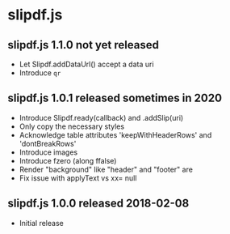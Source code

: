 
# slipdf.js


## slipdf.js 1.1.0  not yet released

* Let Slipdf.addDataUrl() accept a data uri
* Introduce `qr`


## slipdf.js 1.0.1  released sometimes in 2020

* Introduce Slipdf.ready(callback) and .addSlip(uri)
* Only copy the necessary styles
* Acknowledge table attributes 'keepWithHeaderRows' and 'dontBreakRows'
* Introduce images
* Introduce fzero (along ffalse)
* Render "background" like "header" and "footer" are
* Fix issue with applyText vs xx= null


## slipdf.js 1.0.0  released 2018-02-08

* Initial release

